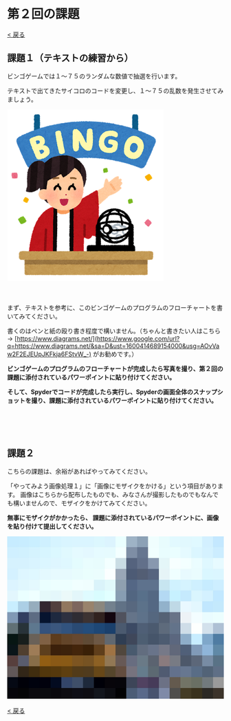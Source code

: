 # 第２回の課題

[< 戻る](../)

## 課題１（テキストの練習から）　

ビンゴゲームでは１～７５のランダムな数値で抽選を行います。

テキストで出てきたサイコロのコードを変更し、１～７５の乱数を発生させてみましょう。

![img](assets/image1.png)

　

まず、テキストを参考に、このビンゴゲームのプログラムのフローチャートを書いてみてください。

書くのはペンと紙の殴り書き程度で構いません。（ちゃんと書きたい人はこちら→ [https://www.diagrams.net/](https://www.google.com/url?q=https://www.diagrams.net/&sa=D&ust=1600414689154000&usg=AOvVaw2F2EJEUpJKFkja6FStvW_-) がお勧めです。）

**ビンゴゲームのプログラムのフローチャートが完成したら写真を撮り、第２回の課題に添付されているパワーポイントに貼り付けてください。**

**そして、Spyderでコードが完成したら実行し、Spyderの画面全体のスナップショットを撮り、課題に添付されているパワーポイントに貼り付けてください。**

　

　

## 課題２

こちらの課題は、余裕があればやってみてください。

「やってみよう画像処理１」に「画像にモザイクをかける」という項目があります。
画像はこちらから配布したものでも、みなさんが撮影したものでもなんでも構いませんので、モザイクをかけてみてください。

**無事にモザイクがかかったら、 課題に添付されているパワーポイントに、画像を貼り付けて提出してください。**

![img](assets/image2.jpg)

[< 戻る](../)